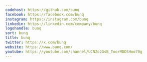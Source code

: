 ```yaml
---
codehost: https://github.com/bunq
facebook: https://facebook.com/bunq
instagram: https://instagram.com/bunq
linkedin: https://linkedin.com/company/bunq
logohandle: bunq
sort: bunq
title: bunq
twitter: https://x.com/bunq
website: https://www.bunq.com/
youtube: https://youtube.com/channel/UCNZo2GsB_ToorMDDSHoo70g
---
```

